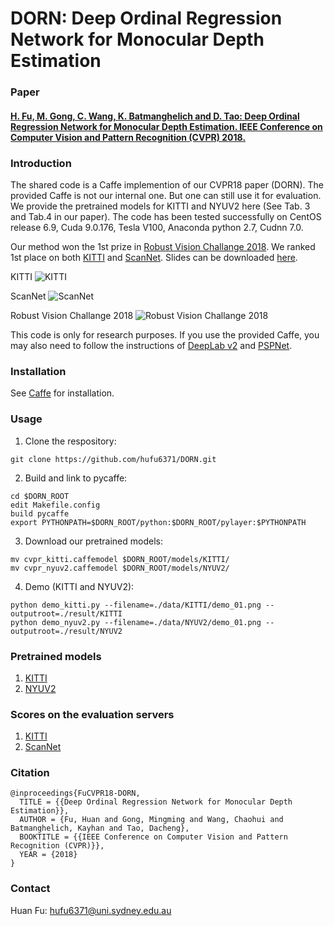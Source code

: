 # DORN: Deep Ordinal Regression Network for Monocular Depth Estimation

### Paper

#### [H. Fu, M. Gong, C. Wang, K. Batmanghelich and D. Tao: Deep Ordinal Regression Network for Monocular Depth Estimation. IEEE Conference on Computer Vision and Pattern Recognition (CVPR) 2018.](https://arxiv.org/abs/1806.02446)


### Introduction
The shared code is a Caffe implemention of our CVPR18 paper (DORN). The provided Caffe is not our internal one. But one can still use it for evaluation. We provide the pretrained models for KITTI and NYUV2 here (See Tab. 3 and Tab.4 in our paper).  The code has been tested successfully on CentOS release 6.9, Cuda 9.0.176, Tesla V100, Anaconda python 2.7, Cudnn 7.0. 

Our method won the 1st prize in [Robust Vision Challange 2018](http://www.robustvision.net/index.php). We ranked 1st place on both [KITTI](http://www.cvlibs.net/datasets/kitti/eval_depth.php?benchmark=depth_prediction) and [ScanNet](http://dovahkiin.stanford.edu/adai/). Slides can be downloaded [here](https://drive.google.com/file/d/1d2b8rNk4Mxc5dBDrj8lOStKxGVwMXoq7/view?usp=sharing).

KITTI
![KITTI](https://github.com/hufu6371/DORN/blob/master/DORN_Server_Scores/KITTI.jpeg)

ScanNet
![ScanNet](https://github.com/hufu6371/DORN/blob/master/DORN_Server_Scores/ScanNet.jpeg)


Robust Vision Challange 2018
![Robust Vision Challange 2018](https://github.com/hufu6371/DORN/blob/master/DORN_Server_Scores/ROB.jpeg)

This code is only for research purposes. If you use the provided Caffe, you may also need to follow the instructions of [DeepLab v2](https://bitbucket.org/aquariusjay/deeplab-public-ver2) and [PSPNet](https://github.com/hszhao/PSPNet).

### Installation
See [Caffe](https://github.com/BVLC/caffe) for installation.

### Usage
1. Clone the respository:
```
git clone https://github.com/hufu6371/DORN.git
```
2. Build and link to pycaffe:
```
cd $DORN_ROOT
edit Makefile.config
build pycaffe
export PYTHONPATH=$DORN_ROOT/python:$DORN_ROOT/pylayer:$PYTHONPATH
```
3. Download our pretrained models:
```
mv cvpr_kitti.caffemodel $DORN_ROOT/models/KITTI/
mv cvpr_nyuv2.caffemodel $DORN_ROOT/models/NYUV2/
```
4. Demo (KITTI and NYUV2):  
```
python demo_kitti.py --filename=./data/KITTI/demo_01.png --outputroot=./result/KITTI
python demo_nyuv2.py --filename=./data/NYUV2/demo_01.png --outputroot=./result/NYUV2
```

### Pretrained models
1. [KITTI](https://drive.google.com/file/d/1hQUsVmrh142fyoHVYnN5Ry6I3lXrEgAv/view?usp=sharing)
2. [NYUV2](https://drive.google.com/file/d/1PkxkzWwZthjnJGtaPlTS5qTrj-Tka7eX/view?usp=sharing)

### Scores on the evaluation servers
1. [KITTI](http://www.cvlibs.net/datasets/kitti/eval_depth.php?benchmark=depth_prediction)
2. [ScanNet](http://dovahkiin.stanford.edu/adai/)

### Citation
```
@inproceedings{FuCVPR18-DORN,
  TITLE = {{Deep Ordinal Regression Network for Monocular Depth Estimation}},
  AUTHOR = {Fu, Huan and Gong, Mingming and Wang, Chaohui and Batmanghelich, Kayhan and Tao, Dacheng},
  BOOKTITLE = {{IEEE Conference on Computer Vision and Pattern Recognition (CVPR)}},
  YEAR = {2018}
}
```
### Contact
Huan Fu: hufu6371@uni.sydney.edu.au


